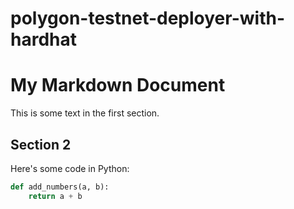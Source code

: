 
# polygon-testnet-deployer-with-hardhat

# My Markdown Document

This is some text in the first section.

## Section 2

Here's some code in Python:

```python
def add_numbers(a, b):
    return a + b
```
